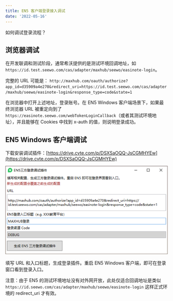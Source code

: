 ```yaml
---
title: EN5 客户端登录接入调试
date: '2022-05-16'
---
```


如何调试登录流程？

## 浏览器调试

在开发联调和测试阶段，通常希沃提供的是测试环境回调地址，如 `https://id.test.seewo.com/cas/adapter/maxhub/seewo/easinote-login`。

完整的 URL 可能是：
`http://maxhub.com/oauth/authorize?app_id=d35909a4e270&redirect_uri=https://id.test.seewo.com/cas/adapter/maxhub/seewo/easinote-login&response_type=code&state=1`

在浏览器中打开上述地址，登录账号。在 EN5 Windows 客户端场景下，如果最终浏览器 URL 被重定向到了 `https://easinote.seewo.com/webTokenLoginCallback`（或者其测试环境地址），并且能够在 Cookies 中找到 x-auth 的值，则说明登录成功。

## EN5 Windows 客户端调试

下载安装调试插件：[https://drive.cvte.com/p/DSXSaOQQ-JsCGMHYEw](https://drive.cvte.com/p/DSXSaOQQ-JsCGMHYEw) 

![](./img/2022-05-16-15-54-43.png)

填写 URL 和入口标题，生成登录插件。重启 EN5 Windows 客户端，即可在登录窗口看到登录入口。

注意：由于 EN5 的测试环境地址没有对外网开放，此处仅适合回调地址是类似 `https://id.seewo.com/cas/adapter/maxhub/seewo/easinote-login` 这样正式环境的 redirect_uri 才有效。
